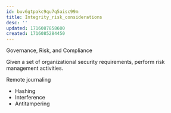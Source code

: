 ```yaml
---
id: buv6gtpakc9qu7q5aisc99m
title: Integrity_risk_considerations
desc: ''
updated: 1716087858600
created: 1716085284450
---
```

Governance, Risk, and Compliance

Given a set of organizational security requirements, perform risk
management activities.

Remote journaling
- Hashing
- Interference
- Antitampering